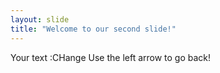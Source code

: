 ```yaml
---
layout: slide
title: "Welcome to our second slide!"
---
```

Your text :CHange
Use the left arrow to go back!
